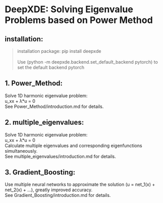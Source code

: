 # DeepXDE: Solving Eigenvalue Problems based on Power Method

## installation:

>installation package: pip install deepxde <br>
><br>
>Use (python -m deepxde.backend.set_default_backend pytorch) to set the default backend pytorch

## 1. Power_Method:

Solve 1D harmonic eigenvalue problem: <br>
u_xx + λ*u = 0 <br>
See Power_Method/introduction.md for details. <br>

## 2. multiple_eigenvalues:

Solve 1D harmonic eigenvalue problem: <br>
u_xx + λ*u = 0 <br>
Calculate multiple eigenvalues and corresponding eigenfunctions simultaneously.<br>
See multiple_eigenvalues/introduction.md for details. <br>

## 3. Gradient_Boosting:

Use multiple neural networks to approximate the solution (u = net_1(x) + net_2(x) + ...), greatly improved accuracy. <br>
See Gradient_Boosting/introduction.md for details. <br>
